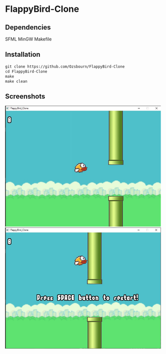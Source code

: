 # FlappyBird-Clone

## Dependencies
SFML
MinGW 
Makefile

## Installation 

```
git clone https://github.com/Ozsbourn/FlappyBird-Clone
cd FlappyBird-Clone
make
make clean
``` 

## Screenshots

![Screenshot1](./res/screen/1.jpg)
![Screenshot2](./res/screen/2.jpg)